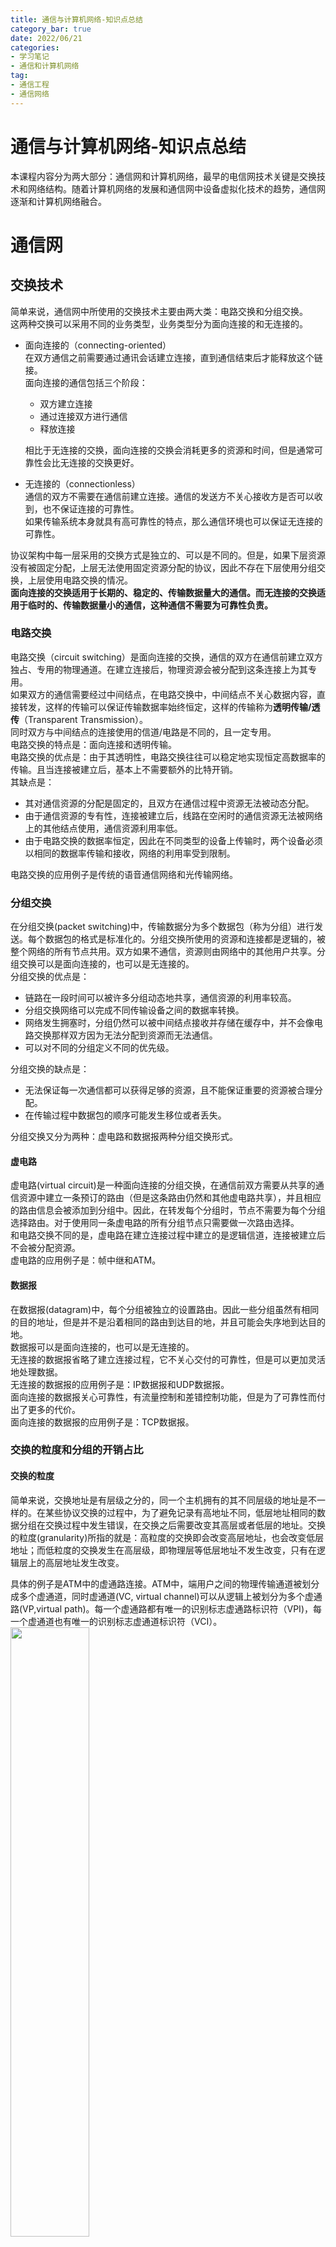 ```yaml
---
title: 通信与计算机网络-知识点总结
category_bar: true
date: 2022/06/21
categories: 
- 学习笔记
- 通信和计算机网络
tag:
- 通信工程
- 通信网络
---
```

# 通信与计算机网络-知识点总结
本课程内容分为两大部分：通信网和计算机网络，最早的电信网技术关键是交换技术和网络结构。随着计算机网络的发展和通信网中设备虚拟化技术的趋势，通信网逐渐和计算机网络融合。  

# 通信网
## 交换技术
简单来说，通信网中所使用的交换技术主要由两大类：电路交换和分组交换。  
这两种交换可以采用不同的业务类型，业务类型分为面向连接的和无连接的。  

- 面向连接的（connecting-oriented）  
  在双方通信之前需要通过通讯会话建立连接，直到通信结束后才能释放这个链接。  
  面向连接的通信包括三个阶段：  
  - 双方建立连接
  - 通过连接双方进行通信
  - 释放连接  
  
  相比于无连接的交换，面向连接的交换会消耗更多的资源和时间，但是通常可靠性会比无连接的交换更好。  

- 无连接的（connectionless）  
  通信的双方不需要在通信前建立连接。通信的发送方不关心接收方是否可以收到，也不保证连接的可靠性。  
  如果传输系统本身就具有高可靠性的特点，那么通信环境也可以保证无连接的可靠性。  

协议架构中每一层采用的交换方式是独立的、可以是不同的。但是，如果下层资源没有被固定分配，上层无法使用固定资源分配的协议，因此不存在下层使用分组交换，上层使用电路交换的情况。  
**面向连接的交换适用于长期的、稳定的、传输数据量大的通信。而无连接的交换适用于临时的、传输数据量小的通信，这种通信不需要为可靠性负责。**  


### 电路交换
电路交换（circuit switching）是面向连接的交换，通信的双方在通信前建立双方独占、专用的物理通道。在建立连接后，物理资源会被分配到这条连接上为其专用。  
如果双方的通信需要经过中间结点，在电路交换中，中间结点不关心数据内容，直接转发，这样的传输可以保证传输数据率始终恒定，这样的传输称为**透明传输/透传**（Transparent Transmission）。  
同时双方与中间结点的连接使用的信道/电路是不同的，且一定专用。  
电路交换的特点是：面向连接和透明传输。  
电路交换的优点是：由于其透明性，电路交换往往可以稳定地实现恒定高数据率的传输。且当连接被建立后，基本上不需要额外的比特开销。  
其缺点是：  

- 其对通信资源的分配是固定的，且双方在通信过程中资源无法被动态分配。
- 由于通信资源的专有性，连接被建立后，线路在空闲时的通信资源无法被网络上的其他结点使用，通信资源利用率低。  
- 由于电路交换的数据率恒定，因此在不同类型的设备上传输时，两个设备必须以相同的数据率传输和接收，网络的利用率受到限制。  

电路交换的应用例子是传统的语音通信网络和光传输网络。  

### 分组交换
在分组交换(packet switching)中，传输数据分为多个数据包（称为分组）进行发送。每个数据包的格式是标准化的。分组交换所使用的资源和连接都是逻辑的，被整个网络的所有节点共用。双方如果不通信，资源则由网络中的其他用户共享。分组交换可以是面向连接的，也可以是无连接的。  
分组交换的优点是：  

- 链路在一段时间可以被许多分组动态地共享，通信资源的利用率较高。  
- 分组交换网络可以完成不同传输设备之间的数据率转换。  
- 网络发生拥塞时，分组仍然可以被中间结点接收并存储在缓存中，并不会像电路交换那样双方因为无法分配到资源而无法通信。  
- 可以对不同的分组定义不同的优先级。  

分组交换的缺点是：

- 无法保证每一次通信都可以获得足够的资源，且不能保证重要的资源被合理分配。
- 在传输过程中数据包的顺序可能发生移位或者丢失。  

分组交换又分为两种：虚电路和数据报两种分组交换形式。  

#### 虚电路
虚电路(virtual circuit)是一种面向连接的分组交换，在通信前双方需要从共享的通信资源中建立一条预订的路由（但是这条路由仍然和其他虚电路共享），并且相应的路由信息会被添加到分组中。因此，在转发每个分组时，节点不需要为每个分组选择路由。对于使用同一条虚电路的所有分组节点只需要做一次路由选择。  
和电路交换不同的是，虚电路在建立连接过程中建立的是逻辑信道，连接被建立后不会被分配资源。  
虚电路的应用例子是：帧中继和ATM。  

#### 数据报
在数据报(datagram)中，每个分组被独立的设置路由。因此一些分组虽然有相同的目的地址，但是并不是沿着相同的路由到达目的地，并且可能会失序地到达目的地。  
数据报可以是面向连接的，也可以是无连接的。  
无连接的数据报省略了建立连接过程，它不关心交付的可靠性，但是可以更加灵活地处理数据。  
无连接的数据报的应用例子是：IP数据报和UDP数据报。  
面向连接的数据报关心可靠性，有流量控制和差错控制功能，但是为了可靠性而付出了更多的代价。  
面向连接的数据报的应用例子是：TCP数据报。  

### 交换的粒度和分组的开销占比
#### 交换的粒度
简单来说，交换地址是有层级之分的，同一个主机拥有的其不同层级的地址是不一样的。在某些协议交换的过程中，为了避免记录有高地址不同，低层地址相同的数据分组在交换过程中发生错误，在交换之后需要改变其高层或者低层的地址。交换的粒度(granularity)所指的就是：高粒度的交换即会改变高层地址，也会改变低层地址；而低粒度的交换发生在高层级，即物理层等低层地址不发生改变，只有在逻辑层上的高层地址发生改变。  

具体的例子是ATM中的虚通路连接。ATM中，端用户之间的物理传输通道被划分成多个虚通道，同时虚通道(VC, virtual channel)可以从逻辑上被划分为多个虚通路(VP,virtual path)。每一个虚通路都有唯一的识别标志虚通路标识符（VPI)，每一个虚通道也有唯一的识别标志虚通道标识符（VCI）。    
<img src = https://cdn.jsdelivr.net/gh/l61012345/Pic/img/20220421135621.png width=50%>  

为了避免从不同虚通道上来的具有相同VPI的信元流在结点转发过程中出现错误，中间结点会将来自某个虚通路或者虚通道上接收的信元根据特定的映射，交换到另一个虚通路或者虚通道上。这样的交换可以是低粒度的（只是将信元转发到另一个虚通路）也可以是高粒度的（将信元转发到另一个虚通道的另一个虚通路上）。  

#### 分组的开销占比
<img src = https://cdn.jsdelivr.net/gh/l61012345/Pic/img/20220417165838.png width=50%>  

分组交换中，固定长度的一段报文被分成多少个分组取决于不同的应用场景。粒度高的分组方式(如上图中a)其额外开销比特（payload，即头部的控制信息）与用户数据占比更小，传输效率更高。粒度低(如上图中d)的分组方式，其额外开销比特与用户占比更大，但是更多的分组在交换时可以更加灵活处理，交换效率更高。    


### 交换技术的发展和软交换技术  
交换式通信网中的基本硬件设施是交换机。世界范围内交换机经历了"人工交换(manual exchange)-机电交换机(electromechanic exchange)-程控交换机(stored program control exchange)-软交换(soft switch)"四次大的技术革新。  
程控交换机中的功能可以大致分为如下几个部分：用于连接站点的用户电路(user circuit)、用于连接其他交换机的中继电路(truck circuit)、用于控制通话的信令收发模块(signaling circuit)、控制和处理数据的中央处理器(CPU)、以及交换机内部负责各个模块的之间通信的交换结构。  
传统程控交换机的缺点是：由于各功能模块被集成，因此如果要升级或改进其中某一模块，整个通信网中所有的交换机都需要更换。此外，对不同用户设备和信号，可能会使用到不同的程控交换机以适配接口。  
软交换(soft switch)的基本思路是从物理上将硬件交换功能与其他功能分离。物理交换功能由媒体网关(media gateway)执行，并且可以兼容各种用户设备和信号；其他功能模块位于媒体网关控制器中，媒体网关控制器可以被虚拟化成为网络中的一些结点并且可以被整个网络中的节点共享。  

<img src = https://cdn.jsdelivr.net/gh/l61012345/Pic/img/20220417163755.png width=60%>  


## 网络拓扑结构
### 拓扑结构的类型
| 类型 |结构| 优点 | 缺点 |
|:---|:---|:---|:---|
|星形<br>(最基本) |每一个站点通过两条点对点链路与同一个中央节点连接：<br>一条链路负责发送，一条链路负责接收。中央节点的作用可以是实现广播功能，也可以实现帧交换功能。|1. 新设备可以很方便地加入或者离开网络，可以提供更多，更方便的连接  <br>2.设备之间不会有干扰 | 1. 可靠性低 <br>2.需要中央结点 |
|网形<br>(最基本) |每个结点与可能不止一个其他结点相连。|可靠性高，交换和路由设置更灵活。|需要设置的链路数量更多，成本更高|
|总线形* | 所有的站点通过标准的硬件接口直接连接到一个线性传输媒体上。|新设备可以很方便地加入或者离开网络 | 1. 可靠性低，如果主线断所有都断  <br> 2.需要采取某些机制避免碰撞  <br>3. 两端需要端子吸收信号|
|环形* |由若干段单向链路组成，每段链路的首尾通过转发器与其他链路的首/尾相连。| 被传输的信号在每一节点上再生，传输信息误码率可减到最少 | 1. 结点故障会引起全网故障 <br>2.需要采取某些机制避免碰撞|
|树形* |从一个称为头端的点开始，延伸出多条缆线，每条缆线可以有多个分支。每条缆线可以视为一个总线形结构，缆线上有若干分接头。|1.分支之间相对独立的同时分支之间的资源可以共享 <br> 2.新设备可以很方便地加入或者离开网络|1.主线断，处处断 <br> 2.需要采取某些机制避免碰撞|

### 通信网拓扑结构的演变

- 最初，结点之间的交换能力并不强，因此电信网采用的拓扑结构是网状结构，以保证端到端的连通性。并且当时的用户数量少，设置多条链路的开销并不大。  
- 随着用户数量的增大，网状拓扑结构多余链路的设置会带来更高的成本，因此电信网采用的拓扑结构是星形，当时此时已经有一些技术可以保证通信的可靠性，以弥补星形结构弱可靠性的缺点。  
- 电话费价格降低带来了业务量的增长，中央结点的负荷量增大，为了能够分担中央结点的负荷，此时中央结点之间由设置链路以分配各中央结点的负荷量，弥补交换能力的不足。用户接入数量的增多以及为了保证用户可以尽可能简单地接入网络，在用户连接端使用的拓扑结构仍然是星形。此时整个通信网被划分为核心网和接入网两大部分，并采用混合的拓扑结构。  
- 随着业务种类的增长，在这个阶段，中央结点的功能不再是单纯的交换，而有计算、存储等功能。进一步地，由于有足够高的数据率，这些功能节点可以被虚拟化至云服务器，并采用云计算技术提供支持。目前，为了进一步降低传播时延，部分云端的功能被拉入接入网，实现边缘计算。  

# 计算机网络
## 链路控制技术
### 流量控制
#### 停等协议
发送方在发送一帧之后，必须要等收到接收方的确认信息（称为ACK/acknowledgement）后，才能发送下一帧。接收方可以通过是否发送确认信息来控制数据传输的停止。  
<img src = https://cdn.jsdelivr.net/gh/l61012345/Pic/img/20220331151203.png width=40%>  
停等协议保证了传输的可靠性，但是等待时延降低了传输效率。**停等协议适用于通信时延低、总帧数少、单帧长度长的传输情况。在总帧数大、单帧长度短时，停等协议显得十分低效。**  

#### 滑动窗口
滑动窗口的改进是一个批次一批次地发送多个帧，只需要在一个批次的帧传输完成后，接收方才需要发送确认信息。每一个批次的长度称为滑动窗口的长度。  
<img src = https://cdn.jsdelivr.net/gh/l61012345/Pic/img/20220331154807.png width=50%>  

具体而言，$k$比特长的数据被划分成帧之后被循环编码，编码的范围为$0∼2^k-1$。  
起始时，发送机一次性发送编号为$0∼i$的帧，接收机处理这些帧，并返回一个包含接收机处理的下一个帧的帧序号$n$的ACK。发送机收到ACK后，通过将ACK中的序号与发送的最后一个序号进行比对，从而得知上一批已经被接收机处理的帧的个数$i-n+1$。发送机再发送后续的$i-n+1$个帧，并等待接收机的下一个ACK，如此直到所有帧被发送完毕。  
相比于停等协议，通过对窗口大小的合理设置，可以使链路被数据占满，实现对链路的高利用率。  
简单来说，如果窗口的大小为：  
$$[\frac{t_{ACK}}{t_{transmission}}]$$
向上取整。其中$t_{ACK}$为ACK的传输时间，$t_{transmission}$为帧的传输时间。  
那么可以使得整个链路被占满。  

滑动窗口适用于**通信时延低、总帧数多、单帧长度短的情况**。  

### 差错控制
差错控制主要包括两个步骤：检错和纠错，检错即检查数据中是否出现差错。纠错机制主要分为两类：自纠错和重传。自纠错机制比如循环冗余校验(CRC)和奇偶校验(parity code)等等，它们都属于前向纠错(FEC)。本课程中主要介绍了自动请求重发(ARQ,Automatic Repeat Request，它是一种重传机制。  
AQR有三类：停等ARQ，返回nARQ和选择拒绝AQR。  

| ARQ类型 | 简述 | 优点 |缺点 | 适用场景 |
|:-|:-|:-|:-|:-|
|停等ARQ| 基于停等协议的ARQ。<br>正常的发送模式为停等协议。<br>无论是ACK丢失还是数据包出错或丢失，都会使发送端的计时器出现超时，此时发送端重传这个包。| 简单易行 | 速度慢，资源利用率不高。 | 通信时延低、总帧数小、单帧长度长 |
| 返回nARQ |基于滑动窗口协议的ARQ。<br>如果终端在某个帧中检测到差错，那么终端会为这个帧发送一个否认确认(REJ)，发送方将发送这个帧和接收到的这个帧之后的所有帧。如果超时，那么发送方会询问接收方需要重传的帧。| 传输速度相比于停等ARQ更高 |重传导致传输的有效信息不多，效率低下。| 通信时延低、总帧数多、单帧长度短 |
| 选择拒绝ARQ | 被重传的只有那些接收到否认或者超时的帧。 |资源利用率更大| 对收发双方的缓存和逻辑结构复杂度要求更高| 通信时延高<br>（比如卫星通信） |


## 路由策略
| 路由策略 | 描述 | 优点 | 缺点 |
|:-|:-|:-|:-|
| 静态路由 | 为网络中每一个源的终端选择一条永久固定的路由，并存储在路由表中。只有在网络的拓扑结构发生改变时，静态路由表才会发生改变| 简洁性，在具有稳定负荷的、可靠的网络中表现良好 | 缺乏灵活性，无法对在网络拥塞和结点故障时进行调度 |
| 洪泛 | 网络中的每个结点在接收到某个分组后会复制该分组，并且转发给每一个相邻接点。最终终端会收到多份相同的分组。由于每个源点发送的分组都有唯一的编号，因此终端可以根据编号将编号相同的分组丢弃。| 1.鲁棒性强<br>2.可以访问到尽可能多的结点 <br> 3.不需要全网状态| 通信负荷量非常高，极容易产生拥塞|
| 随机路由 | 网络中的每一个结点根据链路的数据率、有概率地为选择一条路由。| 保留了洪泛的简单性质，降低了通信量。 | 路由选择可能不是最佳的 |
| 自适应路由 | 路由的选择根据网络的状态的改变而改变。| 可以对拥塞灵活处理 |需要知道整个网络的状态|

### 路由决策的要素
影响路由的两个关键要素是判决地点和信息更新时间。  

- 判决地点  
  判决地点指的是做出路由的地点，有分布式和集中式两种。  
  对于集中式，其能更好的掌握全网的状态，从而做出全局最优的路由判决。但是如果做出路由的中心结点故障，则全网路由无法工作。  
  对于分布式，其只能掌握周围结点的网络状态，因而做出的路由判决只能是局部最优的。

- 信息更新时间和响应速度  
  如果路由判决对网络状态的响应过快，容易引起网络波动。并且，信息更新过快会使得全网负载增加。  
  如果路由判决对网络状态的响应过慢，收集到的网络状态信息时效性差，路由判决的有效性差。  

## TCP/IP协议栈
TCP/IP协议栈一共有五层：  

- 物理层(physcial layer):提供主机和传输媒体的物理接口。  
- 网络接入层(network access layer)：提供主机和相邻网络的数据交换和接入，并进行局域网内部的路由选择。  
- 网际层(internet layer)：提供跨越多个网络的数据传输服务，并提供多个网络间的路由。  
- 运输层(transport layer)：保证数据分组可靠地交付到对应的应用。  
- 应用层(application layer):支持多种应用逻辑。  

## 局域网
起初，计算机网络的目的是能够使得用户可以自由灵活地加入和离开网络共享资源。最初的局域网就是依照这个目的而建立的。局域网的数据率受制于两个主要原因：碰撞和带宽。  

### 基于竞争的接入控制协议
局域网中采用的接入控制方式是基于竞争的，因此会出现碰撞，如何避免碰撞成为了限制局域网速度的一个主要原因，因此，需要一些协议来避免碰撞，这些基于竞争的控制接入协议如下：  

#### ALOHA和分隙ALOHA
ALOHA是一种非常简单的协议：任何一个站都可以在帧生成后立即发送。如果发信中遇到了冲突，则发信失败，该帧被丢弃，经随机延时后再次发送。分隙ALOHA将信道时间分成了若干时隙，时隙的长度对应了一帧的传输时间。凡帧的发送必须在时隙的起点。因此，冲突只发生在时隙的起点，冲突发生时只浪费一个时隙，一旦某个站占用时隙并发送成功，则在该时隙内不会出现冲突。  
ALOHA和分隙ALOHA由于过于简单，信道利用率低下，利用率分别为18%和36%。  

#### 载波监听接入控制/CSMA
载波监听接入控制根据信道忙时站点的等待机制，可以将CSMA分为：非持续CSMA、1持续CSMA和$p$持续CSMA。  

| CSMA策略 | 描述 | 优点 | 缺点 |
|:-|:-|:-|:-|
| 非持续CSMA | - 如果信道空闲，则立即发信。 <br>- 如果信道忙，则等待一段时间，该时间长度服从重传时延的概率分布。| 简单 | 传输结束后，信道容易保持空闲，即使有一个或者多个站点等待传输。|
| 1持续CSMA | - 如果信道空闲，则立即发信。 <br> - 如果信道忙，则等待直到信道空闲。| 避免了信道空闲，利用率高 | 等待结束后碰撞概率随着站点数目的增大而增大 |
| 𝒫持续CSMA |- 如果信道空闲，那么站点有概率$p$发信。 <br>- 如果信道忙，那么站点等待直到信道空闲。  <br>- 如果站点已经等待了一个单位时间，那么站点有概率$p$发信。| 避免了信道空闲，而且降低了等待结束后发生的碰撞概率 | $p$的选取至关重要，随着站点数$n$的增大，$p$应当动态地减小。但是这样的动态设置需要让新加入的主机也知道，违背了局域网设置的初衷。|

#### CSMA/CD
载波监听多点接入/碰撞检测协议(Carrier Sense Multiple Access with Collsion Detect,CSMA/CD)综合了上述几种载波监听多点接入协议的优点，其具体策略是：  

- 如果信道空闲，站点立即发信。  
- 如果信道忙，则等待直到信道空闲。  
- 如果站点检测到碰撞，在传输过程中，站点会主动发出一个干扰信号（称为积极干扰信号，jamming signal；在基带总线中，这个信号是一个高电平信号）来让整个网络中的所有站点知道碰撞的发生，之后停止传输。  
- 发送完干扰信号后，随机地等待一段时间（退避），以避免二次碰撞，之后再尝试发信。  
  {% note info %}  
  任意一个站点在检测到干扰信号后都会发出干扰信号，使得整个网络可以快速地知晓碰撞。  
  {% endnote %}  
  

#### 传播时延和最小帧长度  
由于信号在传输线上的传输时延$τ$($τ$的参考值：**电磁波在1km电缆上的传播时延大约为5μs**)，传输线上的站点可能依然认为信道是空闲的。  
由于局域网上任意两个站点之间的传播时延有长有短，局域网按照最坏情况设计，即取总线两端的两个站点之间的传播时延为端到端的传播时延。  
<img src = https://cdn.jsdelivr.net/gh/l61012345/Pic/img/20220517164059.png width=80%>  

从上图可以看出，**在站点发送帧后至多$2τ$（即$δ→0$）时间就可以知道所发送的数据帧是否遭受到碰撞。**  
这段时间称为争用期，可以发现，**在站点发送完数据后，在争用期时间还没有检测到碰撞，那么这次发送一定不会产生碰撞。**  
具体而言，**以太网协议规定的具体的征用时间为$2τ=51.2μs$。**
对于10Mbit/s的以太网，争用期内可以发送512bit。争用期的单位也可以用bit·s，称为比特时间表示，因此上述争用期时间也可以说为512比特时间，即争用期是发送512bit所需要的时间。  
**在这种情况下，只有当帧长度大于$2L=r_b×2τ$**（在上文的例子中应当为512bit）**时，源站点和终端之间的任何一个站点才不可能在源站点和终端之间通信时认为信道空闲。**

### 网桥
随着交换技术的发展以及交换机的价格逐渐便宜，避免碰撞的方式开始转向将碰撞域整体的划分。  
网桥(bridge)可以在保证两个局域网相对独立的情况下，支持两个局域网之间的相互通信。换言之，可以使用网桥将一个碰撞域划分为两个子碰撞域。  

#### 网桥的功能

- 地址学习(address learning)  
  由于局域网中站点设备“来去自由”的特性，其交换表需要动态改变，因此网桥需要有自适应地址学习的功能。  
  简单来说，可以分为如下几种情况：  
  - 当某个帧的头部中的源地址不位于交换表中，目的地址位于交换表中且位于异侧，表明发送侧局域网中有新的站点加入。此时网桥会将数据帧转发到对应的目的地址，并记录下源地址。  
  - 当某个帧的源地址位于交换表中，目的地址部存在于交换表中，目的地址是否在与发送侧不同的一侧的情况未知。此时网桥会向另一侧的局域网广播该数据帧，如果有站点接收，表明目的地址位于异侧，网桥将这次交换记录到交换表；如果没有站点接收，表明目的地址位于发送侧，网桥不会记录下这次交换。  
  为了让网桥有适应拓扑变化的能力，会为每一个学习到的地址设置老化时间，一般为5分钟。超过老化时间的地址会被移除交换表。  

- 生成树(spanning tree protocal)  
  当网络中存在多个网桥的情况下，可能会引起网桥环路，环路会导致一个广播数据在两个网桥构成的环路中无限循环地来回传输，这种现象称为广播风暴，从而影响整个网络的性能。  
  生成树算法是一种解决环路问题的拓扑结构生成算法，按照生成树算法，整个网络的拓扑结构最终会以一个无任何冗余连接的树形结构，从而避免环网的生成。  

### 局域网定义的变化
通过交换机，可以将整个碰撞域划分为更小更多的子碰撞域以进一步减小碰撞概率。极端情况下，可以使用交换机将每一个站点分割为单独的子碰撞域，即每个子碰撞域下只存在一个站点，从而真正避免了碰撞的发生。事实上，如今的网络中每一个站点都有类似的功能，其物理承载设备是网卡。在此基础上研究只有一个站点的局域网并没有太大意义，因此局域网的定义不再是单纯的一个碰撞域，而是**将由一个交换机和其连接全部站点组成的网络**称为局域网。  

## IP协议群
### IP地址
#### 分类的IP地址
IP地址由两部分构成：**网络号和主机号**。网络号表示主机或者路由器端口连接到的网络，网络号在整个互联网范围内是唯一的；主机号表示该主机或者该路由器端口，在网络号对应的网络中是唯一的。  
根据不同用途，将IP地址分为了5类，依据网络号中有1到4位的类别位对其类别进行识别。  
这样分配IP地址的好处有二，其一是IP地址管理机构在分配IP地址时只需要分配网络号，主机号可以由得到网络号的组织自行分配。其二是路由器仅根据网络号转发分组，大大减少了路由器中路由表所占用的内存和查表时间。  

其中ABC类地址用于一对一通信，称为单播地址。  
A类结构中网络号有8位，其头部类别位为“0”，主机号有24位。  
B类结构中网络号有16位，其头部类别位为“10”，主机号有16位。  
C类结构中网络号有24位，其头部类别位为“110”，主机号有8位。  

需要注意，路由器的每个端口将拥有一个网络号；由于传统的网桥或者（二层）交换机不需要和其他网络进行通信，它们一般没有IP地址。   

分类形式的IP地址的缺点：  

- IP地址的利用率非常低，分配到某类地址的组织往往主机数量并没有达到上限，这就造成了IP地址的浪费。
- 随着网络数量的增加，每个物理网络分配一个网络号最终会导致路由表太大，导致查表时间和路由器成本增加。
- 两级的IP地址不够灵活，申请到新的IP地址之前，新增加的网络是不可能连接到互联网上工作的。  

#### 划分子网
在这样的背景下，原来的两级地址变成由**网络号、子网号和主机号**组成的三级地址。  
某些单位可以将物理网络划分为若干个子网，但是单位对外仍然表现为一个网络。发送到这个单位的IP数据报在被这个单位的路由器接收到后，按照子网号找到对应主机所在的子网。  
子网划分的信息需要单独用子网掩码表示，子网掩码的结构是网络号和子网部分全为1，主机号为0，与IP地址相与之后就可以得到子网的网络号。  

#### CIDR
随着网络地址即将耗尽，之后又提出了CIDR。CIDR把32位的IP地址划分为前后两个部分：网络前缀和主机号，其中网络前缀用于指明网络。此外，CIDR的IP地址后还需要用斜线“/”其后跟随网络前缀所占用的位数。    

### ARP协议
ARP协议提供了从MAC地址到IP地址的映射。  
ARP协议使用MAC帧进行传送。  
每一台主机/路由器都有ARP高速缓存器，里面有本局域网上各主机/路由器的MAC地址以及它们对应的IP地址。当主机要向本局域网上的另一个主机发送IP数据报时，需要从该主机内部的ARP缓存器中找到目的主机IP地址对应的MAC地址，并填入MAC帧中，然后局域网把该MAC帧发往此MAC地址绑定的主机。  
同交换机/网桥一样，ARP缓存器也有对地址的自我学习功能：  

- 当目的主机IP地址对应的MAC地址对源主机未知时，源主机通过ARP进程向本局域网中**广播**一个ARP请求，其内容包括了**源主机的MAC地址和IP地址**，以及**需要查找的MAC地址所对应的IP地址**，这些信息被封装为**MAC帧格式**。  
- 局域网中的每一个主机都会收到这个包含ARP请求的MAC帧，然后解包查看需要查找的IP地址是否为自己的IP地址：
  - 如果收到ARP请求的主机的IP地址与请求查找的IP地址不同，则该主机忽略这个ARP包。  
  - 如果收到ARP请求的主机的IP地址与请求查找的IP地址相同，则该主机收下这个ARP请求，并且发送一个包含自己MAC地址和IP地址的ARP响应。这个响应的发送是单播。  
  同时，该主机也将源主机的MAC地址和IP地址写入自己的ARP缓存中，以便今后通信。  
- 源主机收到ARP响应后，将响应中的MAC地址和IP地址写入自己的ARP缓存中。  

如果所找的主机和源主机不在同一个局域网上，则需要路由器按照MAC帧的操作将其广播到各个网络中的路由器，由这些路由器进一步广播寻找自己连接的网络下是否存在这个主机。同样地，目的主机发送的ARP响应也需要通过路由器转发到源主机所在的网络中，其处理过程和MAC帧相同。  

由于IP地址会不断变动，ARP缓存中为其中的每个项目也有生存时间（通常为10到20分钟），超出生存时间的项目会被自动删除。  

## IP层的路由
### 内部网关：RIP协议
RIP协议是一种基于距离向量的路由选择协议，最大优点是简单。此处的距离是指的路由中经过路由器的个数，称为跳数(hop count)。    
RIP协议的特点是：  

- 每个路由器只与其相邻的路由器交换信息。  
- 路由器交换的信息是本路由器当前的路由表，路由表的每行表示到自治域内某个网络的**最短跳数**以及对应路由所经过的**下一跳路由器**。  
- 路由器之间周期性地交换路由信息，通常是每隔30秒交换一次路由表。   

RIP协议的功能是让一个自治域中的所有路由器都定期地与其相邻地所有路由器交换路由信息，并不断更新路由表，使得每一个路由器到每一个目的网络的路由都是最短的。   

#### RIP协议的操作
对于使用RIP协议的自治域中的某一个路由器，在其收到相邻路由器发送的RIP报文后，进行如下操作：  

- 对于从相邻路由器X中收到的路由表，先将这个路由表中所有的下一跳路由器全部改为X，并且每一行的跳数加一。  

对于收到并对其更改后的路由表B，本路由器会将这个路由表B与原来自己的路由表A进行对比：  
- 如果原来路由表中没有某个网络N，就把这个网络添加到自己的路由表A中。  
- 如果原来路由表中有网络N：  
  - 如果B中的下一跳路由器与原来自己路由表A中的下一跳路由器相同：  
    - 如果路由跳数发生了改变，则对跳数进行更新。  
    - 如果路由跳数与之前相同，则什么也不做。  
  - 如果B中的下一跳路由器与原来自己路由表A中的下一跳路由器不同：  
    - 如果B中的路由跳数比A中的短，则更新这个条目中对应的下一跳路由器和最短跳数。  
    - 如果B中的路由跳数比A中的长，则什么也不做。  
- 如果3分钟过后还没有收到路由器X发来的路由表，则这个路由器相关的路由都设置为**16，表示距离不可达**。  

<img src = https://cdn.jsdelivr.net/gh/l61012345/Pic/img/20220608163708.png width=70%>  

#### 协议格式
由于RIP协议通信是一种短而少量的通信，RIP协议使用**用户数据报UDP协议**进行传送。  

#### 缺点
RIP存在的最大问题是局限于相邻结点的路由信息，**当网络出现故障时，需要经过比较长的时间才能将这个信息传送到所有的路由器**，可以简单记为“坏消息传的慢”。  
这样的机制使得整个自治域中达到稳定路由的时间变长。  
此外，RIP还限制了网络的规模，它能使用的最大距离被限制在15。由于交换信息是完整的路由表，因而随着网络规模的扩大，其开销也就增加。   

### 内部网关：OSPF协议  
OSPF是另一种内部网关协议，它是一种分布式**基于链路状态**的路由协议。  

OSPF的特点是：   

- 使用洪泛向本自治域中的所有路由器发送信息。每一个相邻路由器将收到的信息发往其所有的相邻路由器。  
- 发送的信息是与本路由器相邻的所有路由器的链路状态。链路状态包含两个信息：  
  一个是相邻路由器，另一个是路由的代价，称为度量(metric)。  
- 当链路状态发生变化时(比如代价的变化，或者路由离线等等)，路由器才向所有路由器用洪泛发送此信息。  

最终，所有的路由器都能建立一个链路状态数据库，这个数据库在全网范围内是一致的。  

#### 协议格式 
OSPF协议使用IP数据报传送，且长度很短。  


相比于RIP，OSPF协议还有如下特点：  

- 允许对不同类型的业务计算出不同的路由。  
- 可以将通信量分配给多条代价相同的路径，进行负载平衡。  
- 支持子网划分和超网。  
- 由于使用了洪泛方法，OSPF需要让每个链路状态都带上一个32位的序号，序号越大状态就越新。  

| 路由协议 | 基于类型 | 路由器交换的信息 | 收敛后每个路由器内部数据差异 | 协议格式 |
|:-|:-|:-|:- |:- |
| RIP协议 | 距离向量 | 整个路由表 | 不同的路由表 | UDP数据报 |
| OSPF协议 | 链路状态 | 链路状态：包含相邻路由和代价 | 全网范围内一致的链路状态数据库 | IP数据报 |

## 运输层协议
### 端口号
端口的本质是应用层的各种协议进程与运输实体之间进行层间交付的地址。需要注意，端口号是一种只具有本地意义的地址。  
TCP/IP协议群的运输层使用的端口号长度为16位。  

### 套接字
TCP连接的端点称为套接字(socket)，套接字由IP地址和端口号拼接而来，格式为(IP地址:端口号)。  
每一条TCP连接唯一地被通信两端的两个套接字确定，因此，每一条TCP连接可以表示为：{(IP1:Port1),(IP2:Port2)}。  

### 网络地址转换/NAT
对一个专用网络采用专用地址进行内部映射，而这个专用网络对外拥有至少一个有效的全球IP地址。这个IP地址和专用网络中设备的专用地址之间的映射关系由网络地址转换/NAT(Natwork Address Translation)进行。  
所有使用本地地址的主机在和外界通信时，都要在装有NAT软件的路由器上将本地地址转换为全球IP地址，然后才能和互联网连接。  
<img src = https://cdn.jsdelivr.net/gh/l61012345/Pic/img/20220615165924.png width=50%>  

当运输层引入端口号和套接字的概念时，外部网络的网络的IP地址和端口号被映射为内部网络的IP地址和端口号，理论上如果外网IP地址的端口号足够覆盖内网所有的主机和进程数，即便是只有一个IP地址，通过不同的端口号也可以识别不同内网主机和不同内网主机的不同进程，不需要设备轮流使用IP。  


<img src = https://cdn.jsdelivr.net/gh/l61012345/Pic/img/计算机网络.png width=100%>